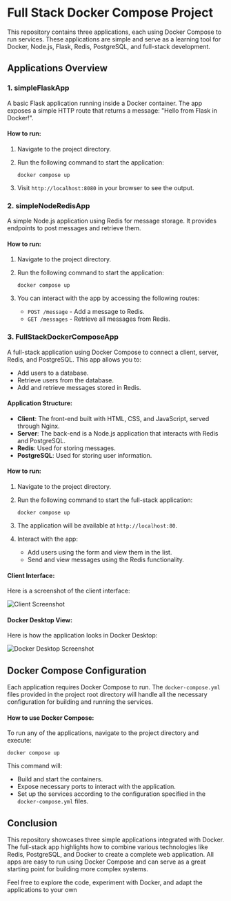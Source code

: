 # Full Stack Docker Compose Project

This repository contains three applications, each using Docker Compose to run services. These applications are simple and serve as a learning tool for Docker, Node.js, Flask, Redis, PostgreSQL, and full-stack development.

## Applications Overview

### 1. **simpleFlaskApp**

A basic Flask application running inside a Docker container. The app exposes a simple HTTP route that returns a message: "Hello from Flask in Docker!".

#### How to run:

1. Navigate to the project directory.
2. Run the following command to start the application:

   ```docker compose up```

3. Visit `http://localhost:8080` in your browser to see the output.

### 2. **simpleNodeRedisApp**

A simple Node.js application using Redis for message storage. It provides endpoints to post messages and retrieve them.

#### How to run:

1. Navigate to the project directory.
2. Run the following command to start the application:

   ```docker compose up```

3. You can interact with the app by accessing the following routes:
   - `POST /message` - Add a message to Redis.
   - `GET /messages` - Retrieve all messages from Redis.

### 3. **FullStackDockerComposeApp**

A full-stack application using Docker Compose to connect a client, server, Redis, and PostgreSQL. This app allows you to:
- Add users to a database.
- Retrieve users from the database.
- Add and retrieve messages stored in Redis.

#### Application Structure:

- **Client**: The front-end built with HTML, CSS, and JavaScript, served through Nginx.
- **Server**: The back-end is a Node.js application that interacts with Redis and PostgreSQL.
- **Redis**: Used for storing messages.
- **PostgreSQL**: Used for storing user information.

#### How to run:

1. Navigate to the project directory.
2. Run the following command to start the full-stack application:

   ```docker compose up```

3. The application will be available at `http://localhost:80`.

4. Interact with the app:
   - Add users using the form and view them in the list.
   - Send and view messages using the Redis functionality.

#### Client Interface:

Here is a screenshot of the client interface:

![Client Screenshot](clientScreenshot.png)

#### Docker Desktop View:

Here is how the application looks in Docker Desktop:

![Docker Desktop Screenshot](dockerScreenshot.png)

## Docker Compose Configuration

Each application requires Docker Compose to run. The `docker-compose.yml` files provided in the project root directory will handle all the necessary configuration for building and running the services.

#### How to use Docker Compose:

To run any of the applications, navigate to the project directory and execute:

```docker compose up```

This command will:
- Build and start the containers.
- Expose necessary ports to interact with the application.
- Set up the services according to the configuration specified in the `docker-compose.yml` files.

## Conclusion

This repository showcases three simple applications integrated with Docker. The full-stack app highlights how to combine various technologies like Redis, PostgreSQL, and Docker to create a complete web application. All apps are easy to run using Docker Compose and can serve as a great starting point for building more complex systems.

Feel free to explore the code, experiment with Docker, and adapt the applications to your own
